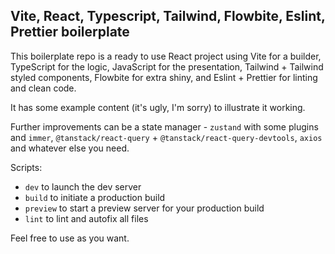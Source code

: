 ## Vite, React, Typescript, Tailwind, Flowbite, Eslint, Prettier boilerplate

This boilerplate repo is a ready to use React project using Vite for a builder, TypeScript for the logic, JavaScript for the presentation, Tailwind + Tailwind styled components, Flowbite for extra shiny, and Eslint + Prettier for linting and clean code.

It has some example content (it's ugly, I'm sorry) to illustrate it working.

Further improvements can be a state manager - `zustand` with some plugins and `immer`, `@tanstack/react-query` + `@tanstack/react-query-devtools`, `axios` and whatever else you need.

Scripts:

- `dev` to launch the dev server
- `build` to initiate a production build
- `preview` to start a preview server for your production build
- `lint` to lint and autofix all files

Feel free to use as you want.
